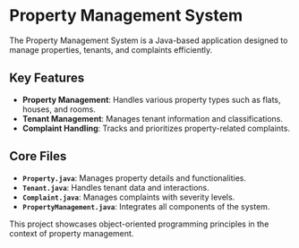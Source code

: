 # Property Management System

The Property Management System is a Java-based application designed to manage properties, tenants, and complaints efficiently.

## Key Features
- **Property Management**: Handles various property types such as flats, houses, and rooms.
- **Tenant Management**: Manages tenant information and classifications.
- **Complaint Handling**: Tracks and prioritizes property-related complaints.

## Core Files
- **`Property.java`**: Manages property details and functionalities.
- **`Tenant.java`**: Handles tenant data and interactions.
- **`Complaint.java`**: Manages complaints with severity levels.
- **`PropertyManagement.java`**: Integrates all components of the system.

This project showcases object-oriented programming principles in the context of property management.
